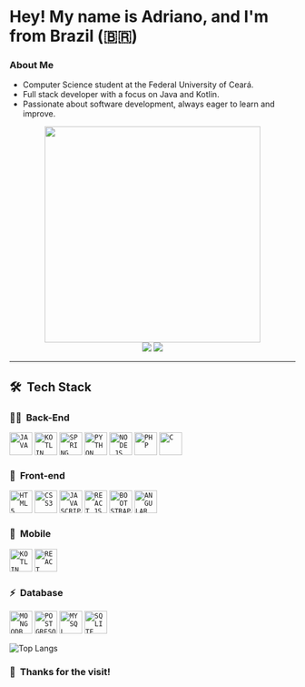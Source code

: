 # Hey! My name is Adriano, and I'm from Brazil (🇧🇷)

### About Me
- Computer Science student at the Federal University of Ceará.
- Full stack developer with a focus on Java and Kotlin.
- Passionate about software development, always eager to learn and improve.

<div align="center">
   <img height="380em" src="https://user-images.githubusercontent.com/70382532/138322189-2db8df52-9dcb-40a0-88a8-c365466bd33d.gif"/>
</div>
<div align="center">
   <a href="https://www.linkedin.com/in/drianolma/" target="_blank"><img src="https://img.shields.io/badge/-LinkedIn-%230077B5?style=for-the-badge&logo=linkedin&logoColor=white" target="_blank"></a>
   <a href="https://www.youtube.com/channel/UCQVtwi-b85TEbVQ-VVtk5BQ" target="_blank"><img src="https://img.shields.io/badge/YouTube-FF0000?style=for-the-badge&logo=youtube&logoColor=white" target="_blank"></a>
</div>

***
## 🛠 &nbsp;Tech Stack

### 👩‍💻 &nbsp;Back-End
<code><img width="40px" src="https://cdn.jsdelivr.net/gh/devicons/devicon/icons/java/java-original.svg" title = "JAVA"/></code>
<code><img width="40px" src="https://cdn.jsdelivr.net/gh/devicons/devicon/icons/kotlin/kotlin-original.svg" title = "KOTLIN"/></code>
<code><img width="40px" src="https://cdn.jsdelivr.net/gh/devicons/devicon/icons/spring/spring-original.svg" title = "SPRING"/></code>
<code><img width="40px" src="https://cdn.jsdelivr.net/gh/devicons/devicon/icons/python/python-original.svg" title = "PYTHON"/></code>
<code><img width="40px" src="https://cdn.jsdelivr.net/gh/devicons/devicon/icons/nodejs/nodejs-original.svg" title = "NODE.JS"/></code>
<code><img width="40px" src="https://cdn.jsdelivr.net/gh/devicons/devicon/icons/php/php-original.svg" title = "PHP"/></code>
<code><img width="40px" src="https://cdn.jsdelivr.net/gh/devicons/devicon/icons/c/c-original.svg" title = "C"/></code>

### 🎨 &nbsp;Front-end
<code><img width="40px" src="https://cdn.jsdelivr.net/gh/devicons/devicon/icons/html5/html5-original.svg" title = "HTML5"/></code>
<code><img width="40px" src="https://cdn.jsdelivr.net/gh/devicons/devicon/icons/css3/css3-original.svg" title = "CSS3"/></code>
<code><img width="40px" src="https://cdn.jsdelivr.net/gh/devicons/devicon/icons/javascript/javascript-original.svg" title = "JAVASCRIPT"/></code>
<code><img width="40px" src="https://cdn.jsdelivr.net/gh/devicons/devicon/icons/react/react-original.svg" title = "REACT.JS"/></code>
<code><img width="40px" src="https://cdn.jsdelivr.net/gh/devicons/devicon/icons/bootstrap/bootstrap-original.svg" title = "BOOTSTRAP"/></code>
<code><img width="40px" src="https://cdn.jsdelivr.net/gh/devicons/devicon/icons/angularjs/angularjs-original.svg" title = "ANGULAR"/></code>

### 🎨 &nbsp;Mobile
<code><img width="40px" src="https://cdn.jsdelivr.net/gh/devicons/devicon/icons/kotlin/kotlin-original.svg" title = "KOTLIN"/></code>
<code><img width="40px" src="https://cdn.jsdelivr.net/gh/devicons/devicon/icons/react/react-original.svg" title = "REACT NATIVE"/></code>

### ⚡ &nbsp;Database 
<code><img width="40px" src="https://cdn.jsdelivr.net/gh/devicons/devicon/icons/mongodb/mongodb-original.svg" title = "MONGODB"/></code>
<code><img width="40px" src="https://cdn.jsdelivr.net/gh/devicons/devicon/icons/postgresql/postgresql-original.svg" title = "POSTGRESQL"/></code>
<code><img width="40px" src="https://cdn.jsdelivr.net/gh/devicons/devicon/icons/mysql/mysql-original.svg" title = "MYSQL"/></code>
<code><img width="40px" src="https://cdn.jsdelivr.net/gh/devicons/devicon/icons/sqlite/sqlite-original.svg" title = "SQLITE"/></code>

![Top Langs](https://github-readme-stats.vercel.app/api/top-langs/?username=drianodev&hide=css,html,scss,powershell,shell&hide_progress=true&theme=dracula)

### 🙏 &nbsp;Thanks for the visit!
